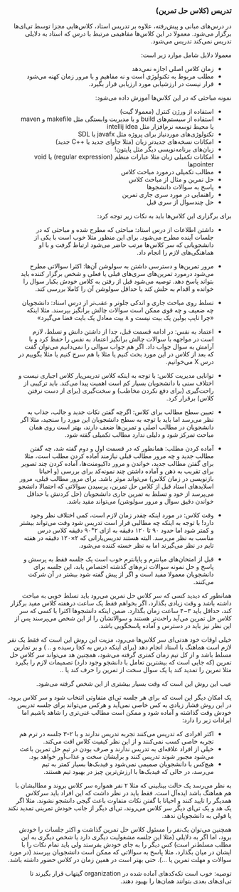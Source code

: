<div dir="rtl">

### تدریس (کلاس حل تمرین)

در درس‌های مبانی و پیش‌رفته، علاوه بر تدریس استاد، کلاس‌هایی مجزا توسط تی‌ای‌ها برگزار می‌شود. معمولا در این کلاس‌ها مفاهیمی مرتبط با درس که استاد به دلایلی تدریس نمی‌کند تدریس می‌شود. 

معمولا دلایل شامل موارد زیر است:

+ زمان کلاس اصلی اجازه نمی‌دهد
+ مطلب مربوط به تکنولوژی است و نه مفاهیم و با مرور زمان کهنه می‌شود
+ قرار نیست در ارزشیابی مورد ارزیابی قرار بگیرد.

نمونه مباحثی که در این کلاس‌ها آموزش داده می‌شود:

+ استفاده از ورژن کنترل (معمولا گیت)
+  استفاده از سیستم‌های build و یا مدیریت وابستگی مثل makefile و maven یا محیط توسعه نرم‌افزار مثل intellij idea
+ تکنولوژی‌های موردنیاز برای پروژه مثل javafx یا SDL
+ امکانات نسخه‌های جدیدتر زبان (مثلا جاوای جدید یا ++C جدید)
+  زبان‌های برنامه‌نویسی دیگر مثل پایتون!
+ امکانات تکمیلی زبان مثلا عبارات منظم (regular expression) یا void pointerها
+ مطالب تکمیلی درمورد مباحث کلاس
+ حل تمرین و مثال از مباحث کلاس 
+ پاسخ به سوالات دانشجوها
+ راهنمایی در مورد سری جاری تمرین
+ حل چندسوال از سری قبل



برای برگزاری این کلاس‌ها باید به نکات زیر توجه کرد:

+ داشتن اطلاعات از درس استاد: مباحثی که مطرح شده و مباحثی که در جلسات آینده مطرح می‌شود. برای این منظور مثلا خوب است با یکی از دانشجویانی که سر کلاس‌ها مرتب حاضر می‌شود ارتباط گرفت و با او هماهنگی‌های لازم را انجام داد.
+ مرور تمرین‌ها و دسترسی داشتن به سولوشن آن‌ها: اکثرا سوالاتی مطرح می‌شود درمورد تمرین‌های سری‌های قبلی یا فعلی و شخص برگزار کننده باید بتواند پاسخ دهد. توصیه می‌شود قبل از رفتن به کلاس خودش یکبار سوال را خوانده و اقدام به حلش کند یا حداقل سولوشن آن را کاملا بررسی کند.

+ تسلط روی مباحث جاری و اندکی جلوتر و عقب‌تر از درس استاد: دانشجویان چه ضعیف و چه قوی ممکن است سوالات چالش برانگیز بپرسند. مثلا اینکه «چرا تایپ بولین یک بیت نیست و ۸ بیت معادل یک بایت فضا می‌گیرد»
+ اعتماد به نفس: در ادامه قسمت قبل، جدا از داشتن دانش و تسلط، لازم است در مواجهه با سوالات چالش برانگیز اعتماد به نفس را حفظ کرد و با آرامش به سوال جواب داد. اگر هم جواب سوالی را نمی‌دانیم می‌توان گفت که بعد از کلاس در این مورد بحث کنیم یا مثلا با هم سرچ کنیم یا مثلا بگوییم در درس X می‌خوانیم. 
+ توانایی مدیریت کلاس: با توجه به اینکه کلاس تدریس‌یار کلاس اجباری نیست و اختلاف سنی با دانشجویان بسیار کم است اهمیت پیدا می‌کند. باید ترکیبی از راحت‌گیری (برای دفع نکردن مخاطب) و سخت‌گیری (برای از دست نرفتن کلاس) برقرار کرد. 
+ تعیین سطح مطالب برای کلاس: اگرچه گفتن نکات جدید و جالب، جذاب به نظر می‌رسد اما باید با توجه به سطح دانشجویان این مورد را سنجید، مثلا اگر دانشجویان در مطالب اصلی و تمرین‌ها ضعف دارند، بهتر است روی همان مباحث تمرکز شود و دلیلی ندارد مطالب تکمیلی گفته شود. 
+ آماده کردن مطلب: همانطور که در قسمت اول و دوم گفته شد، چه گفتن مطالب جدید و چه مرور مطالب قبلی نیازمند آماده کردن مطلب است، مثلا برای گفتن مطالب جدید، خواندن و مرور داکیومنت‌ها، آماده کردن چند تصویر برای تقریب به ذهن و آماده داشتن چند نمونه‌کد برای بررسی (و احیانا بازنویسی در زمان کلاس) می‌تواند موثر باشد. برای مرور مطالب قبلی، مرور اسلایدهای استاد قبل از کلاس حل تمرین، پرسیدن سوالاتی که احتمالا دانشجو می‌پرسد از خود و تسلط به تمرین جاری دانشجویان (حل کردنش یا حداقل خواندن دقیق سوال و مرور سولوشن) می‌تواند مفید باشد. 
+ وقت کلاس: در مورد اینکه چقدر زمان لازم است، کمی اختلاف نظر وجود دارد! با توجه به اینکه چه مطالبی قرار است تدریس شود وقت می‌تواند بیشتر و کمتر شود اما حدود ۹۰ تا ۱۲۰ دقیقه به ازای ۲*۹۰ دقیقه کلاس درس مناسب به نظر می‌رسد. البته هستند تدریس‌یارانی که ۲×۱۲۰ دقیقه در هفته تایم در نظر می‌گیرند اما به نظر خسته کننده می‌شود.
+ قبل از امتحان‌های میانترم و پایانترم خوب است یک جلسه فقط به پرسش و پاسخ و حل نمونه سوالات ترم‌های گذشته اختصاص یابد، این جلسه برای دانشجویان معمولا مفید است و اگر از پیش گفته شود بیشتر در آن شرکت می‌‌کنند.



همانطور که دیدید کسی که سر کلاس حل تمرین می‌رود باید تسلط خوبی به مباحث داشته باشد و وقت زیادی بگذارد، اگر بخواهم فقط یک ساعت درهفته کلاس مفید برگزار کند، حداقل باید ۳−۴ ساعت زمان بگذارد. ضمن اینکه دانشجوها اکثرا با کسی که سر کلاس حل تمرین می‌آید راحت‌تر هستند و سوالاتشان را از این شخص می‌پرسند پس از این نظر نیز باید در دسترس و آماده پاسخگویی باشد.



خیلی اوقات خود هدتی‌ای سر کلاس‌ها می‌رود، مزیت این روش این است که فقط یک نفر لازم است هماهنگ با استاد انجام دهد (برای اینکه درس به کجا رسیده و .. ) و بر تمارین مسلط باشد و از کل تیم زمان کمتری گرفته می‌شود، همچنین هد می‌تواند سر کلاس حل تمرین (که جایی است که بیشترین تعامل با دانشجو وجود دارد) تصمیمات لازم را بگیرد مثلا تمرین را تمدید کند یا یک سوال سخت از تمرین را حرف کند یا .. 

عیب این روش این است که وقت بسیار بیشتری از این شخص گرفته می‌شود.



یک امکان دیگر این است که برای هر جلسه تی‌ای متفاوتی انتخاب شود و سر کلاس برود، در این روش فشار زیادی به کس خاصی نمی‌آید و هرکس می‌تواند برای جلسه تدریس خودش وقت گذاشته و آماده شود و ممکن است مطالب غنی‌تری را شاهد باشیم اما ایرادات زیر را دارد:

+ اکثر افرادی که تدریس می‌کنند تجربه تدریس ندارند و با ۲-۳ جلسه در ترم هم تجربه خاصی کسب نمی‌کنند و از این نظر کیفیت کلاس افت می‌کند.
+ خیلی از افراد علاقه‌ای به تدریس ندارند و صرف بودن در تیم حل تمرین باعث می‌شود مجبور شوند تدریس کنند و برایشان سخت و عذاب‌آور خواهد بود.
+ هیچ‌کس با دانشجویان صمیمی نمی‌شود و فیدبک‌ها بسیار کمتر به تیم می‌رسد، در حالی که فیدبک‌ها با ارزش‌ترین چیز در بهبود تیم هستند.

به نظر می‌رسد یک حالت بینابینی که مثلا ۲ نفر همواره سر کلاس بروند و مطالبشان با هم هماهنگ باشد ایده‌آل است. فقط باید در نظر داشت که این افراد باید سرکلاس همدیگر را تایید کنند و احیانا با گفتن نکات متفاوت باعث گیجی دانشجو نشوند. مثلا اگر یک هد و یک تی‌ای دیگر سر کلاس می‌روند، تی‌ای دیگر از جانب خودش تمرینی تمدید نکند یا قولی به دانشجویان ندهد.

همچنین می‌توان یک‌نفر را مسئول کلاس حل تمرین گذاشت و اکثر جلسات را خودش برود، اما اگر به دلایلی (مثلا این جلسه مشغولیت دیگری دارد یا شخص دیگری به این مطلب مسلط‌تر است) کس دیگر را به جای خودش بفرستد ولی باید تمام نکات را با ایشان در میان بگذارد، مثلا پاسخ به سوالاتی که ممکن است دانشجویان بپرسند (در مورد سوالات و مهلت تمرین یا ...). حتی بهتر است در همین زمان در کلاس حضور داشته باشد. 



توصیه: خوب است تکه‌کد‌های آماده شده در organization گیتهاب قرار بگیرند تا تی‌ای‌های بعدی بتوانند همان‌ها را بهبود دهند.

</div>
